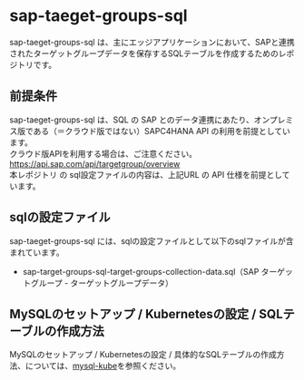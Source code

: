 # sap-taeget-groups-sql  
sap-taeget-groups-sql は、主にエッジアプリケーションにおいて、SAPと連携されたターゲットグループデータを保存するSQLテーブルを作成するためのレポジトリです。

## 前提条件  
sap-taeget-groups-sql は、SQL の SAP とのデータ連携にあたり、オンプレミス版である（＝クラウド版ではない）SAPC4HANA API の利用を前提としています。  
クラウド版APIを利用する場合は、ご注意ください。  
https://api.sap.com/api/targetgroup/overview  
本レポジトリ の sql設定ファイルの内容は、上記URL の API 仕様を前提としています。  

## sqlの設定ファイル
sap-taeget-groups-sql には、sqlの設定ファイルとして以下のsqlファイルが含まれています。  

* sap-target-groups-sql-target-groups-collection-data.sql（SAP ターゲットグループ - ターゲットグループデータ）

## MySQLのセットアップ / Kubernetesの設定 / SQLテーブルの作成方法
MySQLのセットアップ / Kubernetesの設定 / 具体的なSQLテーブルの作成方法、については、[mysql-kube](https://github.com/latonaio/mysql-kube)を参照ください。